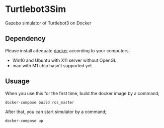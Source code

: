 # Turtlebot3Sim
Gazebo simulator of Turtlebot3 on Docker

## Dependency
Please install adequate [docker](https://www.docker.com/) according to your computers.

- Win10 and Ubuntu with X11 server without OpenGL
- mac with M1 chip hasn't supported yet.

## Usuage

When you use this for the first time, build the docker image by a command;

```bash
docker-compose build ros_master
```

After that, you can start simulator by a command;

```bash
docker-compose up
```
